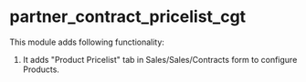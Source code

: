 # partner_contract_pricelist_cgt

This module adds following functionality:

1) It adds "Product Pricelist" tab in Sales/Sales/Contracts form to configure Products.
